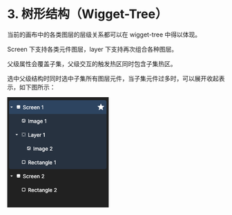 # 3. 树形结构（Wigget-Tree）

当前的画布中的各类图层的层级关系都可以在 wigget-tree 中得以体现。

Screen 下支持各类元件图层，layer 下支持再次组合各种图层。

父级属性会覆盖子集，父级交互的触发热区同时包含子集热区。

选中父级结构时同时选中子集所有图层元件，当子集元件过多时，可以展开收起表示，如下图所示：

![](../.gitbook/assets/元件图层.png)



